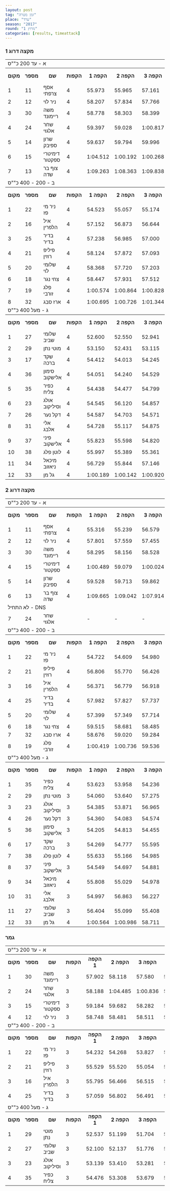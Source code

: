 ```yaml
---
layout: post
tag: "זמן מטרה"
place: "ערד"
season: "2017"
round: "מרוץ 1"
categories: [results, timeattack]
---
```

<h3>מקצה דרוג 1</h3>
<table class="line_color">
    <tr>
        <td colspan="99" class="title_font">א - עד 200 כ""ס</td>
    </tr>
    <tr class="rnkh_bkcolor">
        <th class="rnkh_font">מקום</th>
        <th class="rnkh_font">מספר</th>
        <th class="rnkh_font">שם</th>
        <th class="rnkh_font">הקפות</th>
        <th class="rnkh_font">הקפה 1</th>
        <th class="rnkh_font">הקפה 2</th>
        <th class="rnkh_font">הקפה 3</th>
        <th class="rnkh_font">הקפה 4</th>
        <th class="rnkh_font">הקפה מהירה</th>
        <th class="rnkh_font">פער</th>
    </tr>
    <tr class="rnk_bkcolor">
        <td class="rnk_font">1</td>
        <td class="rnk_font">11</td>
        <td class="rnk_font">אסף צרפתי</td>
        <td class="rnk_font">4</td>
        <td class="rnk_font">55.973</td>
        <td class="rnk_font">55.965</td>
        <td class="rnk_font">57.161</td>
        <td class="rnk_font">1:03.087</td>
        <td class="rnk_font">55.965</td>
        <td class="rnk_font">-</td>
    </tr>
    <tr class="rnk_bkcolor">
        <td class="rnk_font">2</td>
        <td class="rnk_font">12</td>
        <td class="rnk_font">ניר לוי</td>
        <td class="rnk_font">4</td>
        <td class="rnk_font">58.207</td>
        <td class="rnk_font">57.834</td>
        <td class="rnk_font">57.766</td>
        <td class="rnk_font">57.653</td>
        <td class="rnk_font">57.653</td>
        <td class="rnk_font">1.688</td>
    </tr>
    <tr class="rnk_bkcolor">
        <td class="rnk_font">3</td>
        <td class="rnk_font">30</td>
        <td class="rnk_font">משה ריימונד</td>
        <td class="rnk_font">4</td>
        <td class="rnk_font">58.778</td>
        <td class="rnk_font">58.303</td>
        <td class="rnk_font">58.399</td>
        <td class="rnk_font">58.001</td>
        <td class="rnk_font">58.001</td>
        <td class="rnk_font">2.036</td>
    </tr>
    <tr class="rnk_bkcolor">
        <td class="rnk_font">4</td>
        <td class="rnk_font">24</td>
        <td class="rnk_font">שחר אלגזי</td>
        <td class="rnk_font">4</td>
        <td class="rnk_font">59.397</td>
        <td class="rnk_font">59.028</td>
        <td class="rnk_font">1:00.817</td>
        <td class="rnk_font">59.236</td>
        <td class="rnk_font">59.028</td>
        <td class="rnk_font">3.063</td>
    </tr>
    <tr class="rnk_bkcolor">
        <td class="rnk_font">5</td>
        <td class="rnk_font">14</td>
        <td class="rnk_font">שרון ספיבק</td>
        <td class="rnk_font">4</td>
        <td class="rnk_font">59.637</td>
        <td class="rnk_font">59.794</td>
        <td class="rnk_font">59.996</td>
        <td class="rnk_font">1:00.108</td>
        <td class="rnk_font">59.637</td>
        <td class="rnk_font">3.672</td>
    </tr>
    <tr class="rnk_bkcolor">
        <td class="rnk_font">6</td>
        <td class="rnk_font">15</td>
        <td class="rnk_font">דימיטרי ספקטור</td>
        <td class="rnk_font">4</td>
        <td class="rnk_font">1:04.512</td>
        <td class="rnk_font">1:00.192</td>
        <td class="rnk_font">1:00.268</td>
        <td class="rnk_font">1:00.480</td>
        <td class="rnk_font">1:00.192</td>
        <td class="rnk_font">4.227</td>
    </tr>
    <tr class="rnk_bkcolor">
        <td class="rnk_font">7</td>
        <td class="rnk_font">13</td>
        <td class="rnk_font">צוף בר שדה</td>
        <td class="rnk_font">4</td>
        <td class="rnk_font">1:09.263</td>
        <td class="rnk_font">1:08.363</td>
        <td class="rnk_font">1:09.838</td>
        <td class="rnk_font">1:09.810</td>
        <td class="rnk_font">1:08.363</td>
        <td class="rnk_font">12.398</td>
    </tr>
    <tr>
        <td colspan="99" class="title_font">ב - 200 - 400 כ""ס</td>
    </tr>
    <tr class="rnkh_bkcolor">
        <th class="rnkh_font">מקום</th>
        <th class="rnkh_font">מספר</th>
        <th class="rnkh_font">שם</th>
        <th class="rnkh_font">הקפות</th>
        <th class="rnkh_font">הקפה 1</th>
        <th class="rnkh_font">הקפה 2</th>
        <th class="rnkh_font">הקפה 3</th>
        <th class="rnkh_font">הקפה 4</th>
        <th class="rnkh_font">הקפה מהירה</th>
        <th class="rnkh_font">פער</th>
    </tr>
    <tr class="rnk_bkcolor">
        <td class="rnk_font">1</td>
        <td class="rnk_font">22</td>
        <td class="rnk_font">ניר מי פז</td>
        <td class="rnk_font">4</td>
        <td class="rnk_font">54.523</td>
        <td class="rnk_font">55.057</td>
        <td class="rnk_font">55.174</td>
        <td class="rnk_font">55.111</td>
        <td class="rnk_font">54.523</td>
        <td class="rnk_font">-</td>
    </tr>
    <tr class="rnk_bkcolor">
        <td class="rnk_font">2</td>
        <td class="rnk_font">16</td>
        <td class="rnk_font">איל הלפרין</td>
        <td class="rnk_font">4</td>
        <td class="rnk_font">57.152</td>
        <td class="rnk_font">56.873</td>
        <td class="rnk_font">56.644</td>
        <td class="rnk_font">56.593</td>
        <td class="rnk_font">56.593</td>
        <td class="rnk_font">2.070</td>
    </tr>
    <tr class="rnk_bkcolor">
        <td class="rnk_font">3</td>
        <td class="rnk_font">25</td>
        <td class="rnk_font">בדיר בדיר</td>
        <td class="rnk_font">4</td>
        <td class="rnk_font">57.238</td>
        <td class="rnk_font">56.985</td>
        <td class="rnk_font">57.000</td>
        <td class="rnk_font">59.987</td>
        <td class="rnk_font">56.985</td>
        <td class="rnk_font">2.462</td>
    </tr>
    <tr class="rnk_bkcolor">
        <td class="rnk_font">4</td>
        <td class="rnk_font">21</td>
        <td class="rnk_font">פיליפ רוזין</td>
        <td class="rnk_font">4</td>
        <td class="rnk_font">58.124</td>
        <td class="rnk_font">57.872</td>
        <td class="rnk_font">57.093</td>
        <td class="rnk_font">57.165</td>
        <td class="rnk_font">57.093</td>
        <td class="rnk_font">2.570</td>
    </tr>
    <tr class="rnk_bkcolor">
        <td class="rnk_font">5</td>
        <td class="rnk_font">20</td>
        <td class="rnk_font">שלומי לוי</td>
        <td class="rnk_font">4</td>
        <td class="rnk_font">58.368</td>
        <td class="rnk_font">57.720</td>
        <td class="rnk_font">57.203</td>
        <td class="rnk_font">57.907</td>
        <td class="rnk_font">57.203</td>
        <td class="rnk_font">2.680</td>
    </tr>
    <tr class="rnk_bkcolor">
        <td class="rnk_font">6</td>
        <td class="rnk_font">18</td>
        <td class="rnk_font">צחי נגר</td>
        <td class="rnk_font">4</td>
        <td class="rnk_font">58.447</td>
        <td class="rnk_font">57.931</td>
        <td class="rnk_font">57.512</td>
        <td class="rnk_font">58.239</td>
        <td class="rnk_font">57.512</td>
        <td class="rnk_font">2.989</td>
    </tr>
    <tr class="rnk_bkcolor">
        <td class="rnk_font">7</td>
        <td class="rnk_font">19</td>
        <td class="rnk_font">פלג זורבי</td>
        <td class="rnk_font">4</td>
        <td class="rnk_font">1:00.574</td>
        <td class="rnk_font">1:00.864</td>
        <td class="rnk_font">1:00.828</td>
        <td class="rnk_font">1:00.774</td>
        <td class="rnk_font">1:00.574</td>
        <td class="rnk_font">6.051</td>
    </tr>
    <tr class="rnk_bkcolor">
        <td class="rnk_font">8</td>
        <td class="rnk_font">32</td>
        <td class="rnk_font">ארז סבג</td>
        <td class="rnk_font">4</td>
        <td class="rnk_font">1:00.695</td>
        <td class="rnk_font">1:00.726</td>
        <td class="rnk_font">1:01.344</td>
        <td class="rnk_font">1:01.196</td>
        <td class="rnk_font">1:00.695</td>
        <td class="rnk_font">6.172</td>
    </tr>
    <tr>
        <td colspan="99" class="title_font">ג - מעל 400 כ""ס</td>
    </tr>
    <tr class="rnkh_bkcolor">
        <th class="rnkh_font">מקום</th>
        <th class="rnkh_font">מספר</th>
        <th class="rnkh_font">שם</th>
        <th class="rnkh_font">הקפות</th>
        <th class="rnkh_font">הקפה 1</th>
        <th class="rnkh_font">הקפה 2</th>
        <th class="rnkh_font">הקפה 3</th>
        <th class="rnkh_font">הקפה 4</th>
        <th class="rnkh_font">הקפה מהירה</th>
        <th class="rnkh_font">פער</th>
    </tr>
    <tr class="rnk_bkcolor">
        <td class="rnk_font">1</td>
        <td class="rnk_font">27</td>
        <td class="rnk_font">שלומי שביב</td>
        <td class="rnk_font">4</td>
        <td class="rnk_font">52.600</td>
        <td class="rnk_font">52.550</td>
        <td class="rnk_font">52.941</td>
        <td class="rnk_font">52.419</td>
        <td class="rnk_font">52.419</td>
        <td class="rnk_font">-</td>
    </tr>
    <tr class="rnk_bkcolor">
        <td class="rnk_font">2</td>
        <td class="rnk_font">29</td>
        <td class="rnk_font">מוטי נתן</td>
        <td class="rnk_font">4</td>
        <td class="rnk_font">53.150</td>
        <td class="rnk_font">52.431</td>
        <td class="rnk_font">53.115</td>
        <td class="rnk_font">52.520</td>
        <td class="rnk_font">52.431</td>
        <td class="rnk_font">0.012</td>
    </tr>
    <tr class="rnk_bkcolor">
        <td class="rnk_font">3</td>
        <td class="rnk_font">17</td>
        <td class="rnk_font">שקד ברכה</td>
        <td class="rnk_font">4</td>
        <td class="rnk_font">54.412</td>
        <td class="rnk_font">54.013</td>
        <td class="rnk_font">54.245</td>
        <td class="rnk_font">54.747</td>
        <td class="rnk_font">54.013</td>
        <td class="rnk_font">1.594</td>
    </tr>
    <tr class="rnk_bkcolor">
        <td class="rnk_font">4</td>
        <td class="rnk_font">36</td>
        <td class="rnk_font">סימון אלישקוב</td>
        <td class="rnk_font">4</td>
        <td class="rnk_font">54.051</td>
        <td class="rnk_font">54.240</td>
        <td class="rnk_font">54.529</td>
        <td class="rnk_font">54.439</td>
        <td class="rnk_font">54.051</td>
        <td class="rnk_font">1.632</td>
    </tr>
    <tr class="rnk_bkcolor">
        <td class="rnk_font">5</td>
        <td class="rnk_font">35</td>
        <td class="rnk_font">כפיר צליח</td>
        <td class="rnk_font">4</td>
        <td class="rnk_font">54.438</td>
        <td class="rnk_font">54.477</td>
        <td class="rnk_font">54.799</td>
        <td class="rnk_font">54.553</td>
        <td class="rnk_font">54.438</td>
        <td class="rnk_font">2.019</td>
    </tr>
    <tr class="rnk_bkcolor">
        <td class="rnk_font">6</td>
        <td class="rnk_font">23</td>
        <td class="rnk_font">אולג וסיליקוב</td>
        <td class="rnk_font">4</td>
        <td class="rnk_font">54.545</td>
        <td class="rnk_font">56.120</td>
        <td class="rnk_font">54.857</td>
        <td class="rnk_font">55.355</td>
        <td class="rnk_font">54.545</td>
        <td class="rnk_font">2.126</td>
    </tr>
    <tr class="rnk_bkcolor">
        <td class="rnk_font">7</td>
        <td class="rnk_font">26</td>
        <td class="rnk_font">דקל נער</td>
        <td class="rnk_font">4</td>
        <td class="rnk_font">54.587</td>
        <td class="rnk_font">54.703</td>
        <td class="rnk_font">54.571</td>
        <td class="rnk_font">54.857</td>
        <td class="rnk_font">54.571</td>
        <td class="rnk_font">2.152</td>
    </tr>
    <tr class="rnk_bkcolor">
        <td class="rnk_font">8</td>
        <td class="rnk_font">31</td>
        <td class="rnk_font">אלי אלבג</td>
        <td class="rnk_font">4</td>
        <td class="rnk_font">54.728</td>
        <td class="rnk_font">55.117</td>
        <td class="rnk_font">54.875</td>
        <td class="rnk_font">55.416</td>
        <td class="rnk_font">54.728</td>
        <td class="rnk_font">2.309</td>
    </tr>
    <tr class="rnk_bkcolor">
        <td class="rnk_font">9</td>
        <td class="rnk_font">37</td>
        <td class="rnk_font">פיני אלישקוב</td>
        <td class="rnk_font">4</td>
        <td class="rnk_font">55.823</td>
        <td class="rnk_font">55.598</td>
        <td class="rnk_font">54.820</td>
        <td class="rnk_font">55.199</td>
        <td class="rnk_font">54.820</td>
        <td class="rnk_font">2.401</td>
    </tr>
    <tr class="rnk_bkcolor">
        <td class="rnk_font">10</td>
        <td class="rnk_font">38</td>
        <td class="rnk_font">לוטן פלג</td>
        <td class="rnk_font">4</td>
        <td class="rnk_font">55.997</td>
        <td class="rnk_font">55.389</td>
        <td class="rnk_font">55.361</td>
        <td class="rnk_font">56.208</td>
        <td class="rnk_font">55.361</td>
        <td class="rnk_font">2.942</td>
    </tr>
    <tr class="rnk_bkcolor">
        <td class="rnk_font">11</td>
        <td class="rnk_font">34</td>
        <td class="rnk_font">מיכאל ניאזוב</td>
        <td class="rnk_font">4</td>
        <td class="rnk_font">56.729</td>
        <td class="rnk_font">55.844</td>
        <td class="rnk_font">57.146</td>
        <td class="rnk_font">56.433</td>
        <td class="rnk_font">55.844</td>
        <td class="rnk_font">3.425</td>
    </tr>
    <tr class="rnk_bkcolor">
        <td class="rnk_font">12</td>
        <td class="rnk_font">33</td>
        <td class="rnk_font">גל מן</td>
        <td class="rnk_font">4</td>
        <td class="rnk_font">1:00.189</td>
        <td class="rnk_font">1:00.142</td>
        <td class="rnk_font">1:00.920</td>
        <td class="rnk_font">1:00.438</td>
        <td class="rnk_font">1:00.142</td>
        <td class="rnk_font">7.723</td>
    </tr>
</table>
<h3>מקצה דרוג 2</h3>
<table class="line_color">
    <tr>
        <td colspan="99" class="title_font">א - עד 200 כ""ס</td>
    </tr>
    <tr class="rnkh_bkcolor">
        <th class="rnkh_font">מקום</th>
        <th class="rnkh_font">מספר</th>
        <th class="rnkh_font">שם</th>
        <th class="rnkh_font">הקפות</th>
        <th class="rnkh_font">הקפה 1</th>
        <th class="rnkh_font">הקפה 2</th>
        <th class="rnkh_font">הקפה 3</th>
        <th class="rnkh_font">הקפה 4</th>
        <th class="rnkh_font">הקפה מהירה</th>
        <th class="rnkh_font">פער</th>
    </tr>
    <tr class="rnk_bkcolor">
        <td class="rnk_font">1</td>
        <td class="rnk_font">11</td>
        <td class="rnk_font">אסף צרפתי</td>
        <td class="rnk_font">4</td>
        <td class="rnk_font">55.316</td>
        <td class="rnk_font">55.239</td>
        <td class="rnk_font">56.579</td>
        <td class="rnk_font">57.038</td>
        <td class="rnk_font">55.239</td>
        <td class="rnk_font">-</td>
    </tr>
    <tr class="rnk_bkcolor">
        <td class="rnk_font">2</td>
        <td class="rnk_font">12</td>
        <td class="rnk_font">ניר לוי</td>
        <td class="rnk_font">4</td>
        <td class="rnk_font">57.801</td>
        <td class="rnk_font">57.559</td>
        <td class="rnk_font">57.455</td>
        <td class="rnk_font">57.151</td>
        <td class="rnk_font">57.151</td>
        <td class="rnk_font">1.912</td>
    </tr>
    <tr class="rnk_bkcolor">
        <td class="rnk_font">3</td>
        <td class="rnk_font">30</td>
        <td class="rnk_font">משה ריימונד</td>
        <td class="rnk_font">4</td>
        <td class="rnk_font">58.295</td>
        <td class="rnk_font">58.156</td>
        <td class="rnk_font">58.528</td>
        <td class="rnk_font">58.611</td>
        <td class="rnk_font">58.156</td>
        <td class="rnk_font">2.917</td>
    </tr>
    <tr class="rnk_bkcolor">
        <td class="rnk_font">4</td>
        <td class="rnk_font">15</td>
        <td class="rnk_font">דימיטרי ספקטור</td>
        <td class="rnk_font">4</td>
        <td class="rnk_font">1:00.489</td>
        <td class="rnk_font">59.079</td>
        <td class="rnk_font">1:00.024</td>
        <td class="rnk_font">59.194</td>
        <td class="rnk_font">59.079</td>
        <td class="rnk_font">3.840</td>
    </tr>
    <tr class="rnk_bkcolor">
        <td class="rnk_font">5</td>
        <td class="rnk_font">14</td>
        <td class="rnk_font">שרון ספיבק</td>
        <td class="rnk_font">4</td>
        <td class="rnk_font">59.528</td>
        <td class="rnk_font">59.713</td>
        <td class="rnk_font">59.862</td>
        <td class="rnk_font">1:00.125</td>
        <td class="rnk_font">59.528</td>
        <td class="rnk_font">4.289</td>
    </tr>
    <tr class="rnk_bkcolor">
        <td class="rnk_font">6</td>
        <td class="rnk_font">13</td>
        <td class="rnk_font">צוף בר שדה</td>
        <td class="rnk_font">4</td>
        <td class="rnk_font">1:09.665</td>
        <td class="rnk_font">1:09.042</td>
        <td class="rnk_font">1:07.914</td>
        <td class="rnk_font">1:07.586</td>
        <td class="rnk_font">1:07.586</td>
        <td class="rnk_font">12.347</td>
    </tr>
    <tr>
        <td colspan="99" class="subtitle_font">לא התחיל - DNS</td>
    </tr>
    <tr class="rnk_bkcolor">
        <td class="rnk_font">7</td>
        <td class="rnk_font">24</td>
        <td class="rnk_font">שחר אלגזי</td>
        <td class="rnk_font"></td>
        <td class="rnk_font">-</td>
        <td class="rnk_font">-</td>
        <td class="rnk_font">-</td>
        <td class="rnk_font">-</td>
        <td class="rnk_font">-</td>
        <td class="rnk_font">-</td>
    </tr>
    <tr>
        <td colspan="99" class="title_font">ב - 200 - 400 כ""ס</td>
    </tr>
    <tr class="rnkh_bkcolor">
        <th class="rnkh_font">מקום</th>
        <th class="rnkh_font">מספר</th>
        <th class="rnkh_font">שם</th>
        <th class="rnkh_font">הקפות</th>
        <th class="rnkh_font">הקפה 1</th>
        <th class="rnkh_font">הקפה 2</th>
        <th class="rnkh_font">הקפה 3</th>
        <th class="rnkh_font">הקפה 4</th>
        <th class="rnkh_font">הקפה מהירה</th>
        <th class="rnkh_font">פער</th>
    </tr>
    <tr class="rnk_bkcolor">
        <td class="rnk_font">1</td>
        <td class="rnk_font">22</td>
        <td class="rnk_font">ניר מי פז</td>
        <td class="rnk_font">4</td>
        <td class="rnk_font">54.722</td>
        <td class="rnk_font">54.609</td>
        <td class="rnk_font">54.980</td>
        <td class="rnk_font">55.157</td>
        <td class="rnk_font">54.609</td>
        <td class="rnk_font">-</td>
    </tr>
    <tr class="rnk_bkcolor">
        <td class="rnk_font">2</td>
        <td class="rnk_font">21</td>
        <td class="rnk_font">פיליפ רוזין</td>
        <td class="rnk_font">4</td>
        <td class="rnk_font">56.806</td>
        <td class="rnk_font">55.770</td>
        <td class="rnk_font">56.426</td>
        <td class="rnk_font">56.596</td>
        <td class="rnk_font">55.770</td>
        <td class="rnk_font">1.161</td>
    </tr>
    <tr class="rnk_bkcolor">
        <td class="rnk_font">3</td>
        <td class="rnk_font">16</td>
        <td class="rnk_font">איל הלפרין</td>
        <td class="rnk_font">4</td>
        <td class="rnk_font">56.371</td>
        <td class="rnk_font">56.779</td>
        <td class="rnk_font">56.918</td>
        <td class="rnk_font">57.106</td>
        <td class="rnk_font">56.371</td>
        <td class="rnk_font">1.762</td>
    </tr>
    <tr class="rnk_bkcolor">
        <td class="rnk_font">4</td>
        <td class="rnk_font">25</td>
        <td class="rnk_font">בדיר בדיר</td>
        <td class="rnk_font">4</td>
        <td class="rnk_font">57.982</td>
        <td class="rnk_font">57.827</td>
        <td class="rnk_font">57.737</td>
        <td class="rnk_font">57.332</td>
        <td class="rnk_font">57.332</td>
        <td class="rnk_font">2.723</td>
    </tr>
    <tr class="rnk_bkcolor">
        <td class="rnk_font">5</td>
        <td class="rnk_font">20</td>
        <td class="rnk_font">שלומי לוי</td>
        <td class="rnk_font">4</td>
        <td class="rnk_font">57.399</td>
        <td class="rnk_font">57.349</td>
        <td class="rnk_font">57.714</td>
        <td class="rnk_font">58.097</td>
        <td class="rnk_font">57.349</td>
        <td class="rnk_font">2.740</td>
    </tr>
    <tr class="rnk_bkcolor">
        <td class="rnk_font">6</td>
        <td class="rnk_font">18</td>
        <td class="rnk_font">צחי נגר</td>
        <td class="rnk_font">4</td>
        <td class="rnk_font">59.515</td>
        <td class="rnk_font">58.681</td>
        <td class="rnk_font">58.485</td>
        <td class="rnk_font">57.663</td>
        <td class="rnk_font">57.663</td>
        <td class="rnk_font">3.054</td>
    </tr>
    <tr class="rnk_bkcolor">
        <td class="rnk_font">7</td>
        <td class="rnk_font">32</td>
        <td class="rnk_font">ארז סבג</td>
        <td class="rnk_font">4</td>
        <td class="rnk_font">58.676</td>
        <td class="rnk_font">59.020</td>
        <td class="rnk_font">59.284</td>
        <td class="rnk_font">1:08.130</td>
        <td class="rnk_font">58.676</td>
        <td class="rnk_font">4.067</td>
    </tr>
    <tr class="rnk_bkcolor">
        <td class="rnk_font">8</td>
        <td class="rnk_font">19</td>
        <td class="rnk_font">פלג זורבי</td>
        <td class="rnk_font">4</td>
        <td class="rnk_font">1:00.419</td>
        <td class="rnk_font">1:00.736</td>
        <td class="rnk_font">59.536</td>
        <td class="rnk_font">1:00.027</td>
        <td class="rnk_font">59.536</td>
        <td class="rnk_font">4.927</td>
    </tr>
    <tr>
        <td colspan="99" class="title_font">ג - מעל 400 כ""ס</td>
    </tr>
    <tr class="rnkh_bkcolor">
        <th class="rnkh_font">מקום</th>
        <th class="rnkh_font">מספר</th>
        <th class="rnkh_font">שם</th>
        <th class="rnkh_font">הקפות</th>
        <th class="rnkh_font">הקפה 1</th>
        <th class="rnkh_font">הקפה 2</th>
        <th class="rnkh_font">הקפה 3</th>
        <th class="rnkh_font">הקפה 4</th>
        <th class="rnkh_font">הקפה מהירה</th>
        <th class="rnkh_font">פער</th>
    </tr>
    <tr class="rnk_bkcolor">
        <td class="rnk_font">1</td>
        <td class="rnk_font">35</td>
        <td class="rnk_font">כפיר צליח</td>
        <td class="rnk_font">4</td>
        <td class="rnk_font">53.623</td>
        <td class="rnk_font">53.958</td>
        <td class="rnk_font">54.236</td>
        <td class="rnk_font">54.205</td>
        <td class="rnk_font">53.623</td>
        <td class="rnk_font">-</td>
    </tr>
    <tr class="rnk_bkcolor">
        <td class="rnk_font">2</td>
        <td class="rnk_font">29</td>
        <td class="rnk_font">מוטי נתן</td>
        <td class="rnk_font">3</td>
        <td class="rnk_font">54.060</td>
        <td class="rnk_font">53.640</td>
        <td class="rnk_font">57.275</td>
        <td class="rnk_font">-</td>
        <td class="rnk_font">53.640</td>
        <td class="rnk_font">0.017</td>
    </tr>
    <tr class="rnk_bkcolor">
        <td class="rnk_font">3</td>
        <td class="rnk_font">23</td>
        <td class="rnk_font">אולג וסיליקוב</td>
        <td class="rnk_font">3</td>
        <td class="rnk_font">54.385</td>
        <td class="rnk_font">53.871</td>
        <td class="rnk_font">56.965</td>
        <td class="rnk_font">-</td>
        <td class="rnk_font">53.871</td>
        <td class="rnk_font">0.248</td>
    </tr>
    <tr class="rnk_bkcolor">
        <td class="rnk_font">4</td>
        <td class="rnk_font">26</td>
        <td class="rnk_font">דקל נער</td>
        <td class="rnk_font">3</td>
        <td class="rnk_font">54.360</td>
        <td class="rnk_font">54.083</td>
        <td class="rnk_font">54.574</td>
        <td class="rnk_font">-</td>
        <td class="rnk_font">54.083</td>
        <td class="rnk_font">0.460</td>
    </tr>
    <tr class="rnk_bkcolor">
        <td class="rnk_font">5</td>
        <td class="rnk_font">36</td>
        <td class="rnk_font">סימון אלישקוב</td>
        <td class="rnk_font">3</td>
        <td class="rnk_font">54.205</td>
        <td class="rnk_font">54.813</td>
        <td class="rnk_font">54.455</td>
        <td class="rnk_font">-</td>
        <td class="rnk_font">54.205</td>
        <td class="rnk_font">0.582</td>
    </tr>
    <tr class="rnk_bkcolor">
        <td class="rnk_font">6</td>
        <td class="rnk_font">17</td>
        <td class="rnk_font">שקד ברכה</td>
        <td class="rnk_font">3</td>
        <td class="rnk_font">54.269</td>
        <td class="rnk_font">54.777</td>
        <td class="rnk_font">55.595</td>
        <td class="rnk_font">-</td>
        <td class="rnk_font">54.269</td>
        <td class="rnk_font">0.646</td>
    </tr>
    <tr class="rnk_bkcolor">
        <td class="rnk_font">7</td>
        <td class="rnk_font">38</td>
        <td class="rnk_font">לוטן פלג</td>
        <td class="rnk_font">4</td>
        <td class="rnk_font">55.633</td>
        <td class="rnk_font">55.166</td>
        <td class="rnk_font">54.985</td>
        <td class="rnk_font">54.454</td>
        <td class="rnk_font">54.454</td>
        <td class="rnk_font">0.831</td>
    </tr>
    <tr class="rnk_bkcolor">
        <td class="rnk_font">8</td>
        <td class="rnk_font">37</td>
        <td class="rnk_font">פיני אלישקוב</td>
        <td class="rnk_font">3</td>
        <td class="rnk_font">54.549</td>
        <td class="rnk_font">54.697</td>
        <td class="rnk_font">54.881</td>
        <td class="rnk_font">-</td>
        <td class="rnk_font">54.549</td>
        <td class="rnk_font">0.926</td>
    </tr>
    <tr class="rnk_bkcolor">
        <td class="rnk_font">9</td>
        <td class="rnk_font">34</td>
        <td class="rnk_font">מיכאל ניאזוב</td>
        <td class="rnk_font">4</td>
        <td class="rnk_font">55.808</td>
        <td class="rnk_font">55.029</td>
        <td class="rnk_font">54.978</td>
        <td class="rnk_font">55.091</td>
        <td class="rnk_font">54.978</td>
        <td class="rnk_font">1.355</td>
    </tr>
    <tr class="rnk_bkcolor">
        <td class="rnk_font">10</td>
        <td class="rnk_font">31</td>
        <td class="rnk_font">אלי אלבג</td>
        <td class="rnk_font">3</td>
        <td class="rnk_font">54.997</td>
        <td class="rnk_font">56.863</td>
        <td class="rnk_font">56.227</td>
        <td class="rnk_font">-</td>
        <td class="rnk_font">54.997</td>
        <td class="rnk_font">1.374</td>
    </tr>
    <tr class="rnk_bkcolor">
        <td class="rnk_font">11</td>
        <td class="rnk_font">27</td>
        <td class="rnk_font">שלומי שביב</td>
        <td class="rnk_font">3</td>
        <td class="rnk_font">56.404</td>
        <td class="rnk_font">55.099</td>
        <td class="rnk_font">55.408</td>
        <td class="rnk_font">-</td>
        <td class="rnk_font">55.099</td>
        <td class="rnk_font">1.476</td>
    </tr>
    <tr class="rnk_bkcolor">
        <td class="rnk_font">12</td>
        <td class="rnk_font">33</td>
        <td class="rnk_font">גל מן</td>
        <td class="rnk_font">4</td>
        <td class="rnk_font">1:00.564</td>
        <td class="rnk_font">1:00.986</td>
        <td class="rnk_font">58.711</td>
        <td class="rnk_font">58.942</td>
        <td class="rnk_font">58.711</td>
        <td class="rnk_font">5.088</td>
    </tr>
</table>
<h3>גמר</h3>
<table class="line_color">
    <tr>
        <td colspan="99" class="title_font">א - עד 200 כ""ס</td>
    </tr>
    <tr class="rnkh_bkcolor">
        <th class="rnkh_font">מקום</th>
        <th class="rnkh_font">מספר</th>
        <th class="rnkh_font">שם</th>
        <th class="rnkh_font">הקפות</th>
        <th class="rnkh_font">הקפה 1</th>
        <th class="rnkh_font">הקפה 2</th>
        <th class="rnkh_font">הקפה 3</th>
        <th class="rnkh_font">הקפה מהירה</th>
        <th class="rnkh_font">פער</th>
    </tr>
    <tr class="rnk_bkcolor">
        <td class="rnk_font">1</td>
        <td class="rnk_font">30</td>
        <td class="rnk_font">משה ריימונד</td>
        <td class="rnk_font">3</td>
        <td class="rnk_font">57.902</td>
        <td class="rnk_font">58.118</td>
        <td class="rnk_font">57.580</td>
        <td class="rnk_font">57.580</td>
        <td class="rnk_font">-</td>
    </tr>
    <tr class="rnk_bkcolor">
        <td class="rnk_font">2</td>
        <td class="rnk_font">24</td>
        <td class="rnk_font">שחר אלגזי</td>
        <td class="rnk_font">3</td>
        <td class="rnk_font">58.188</td>
        <td class="rnk_font">1:04.485</td>
        <td class="rnk_font">1:00.836</td>
        <td class="rnk_font">58.188</td>
        <td class="rnk_font">0.608</td>
    </tr>
    <tr class="rnk_bkcolor">
        <td class="rnk_font">3</td>
        <td class="rnk_font">15</td>
        <td class="rnk_font">דימיטרי ספקטור</td>
        <td class="rnk_font">3</td>
        <td class="rnk_font">59.184</td>
        <td class="rnk_font">59.682</td>
        <td class="rnk_font">58.282</td>
        <td class="rnk_font">58.282</td>
        <td class="rnk_font">0.702</td>
    </tr>
    <tr class="rnk_bkcolor">
        <td class="rnk_font">4</td>
        <td class="rnk_font">12</td>
        <td class="rnk_font">ניר לוי</td>
        <td class="rnk_font">3</td>
        <td class="rnk_font">58.748</td>
        <td class="rnk_font">58.481</td>
        <td class="rnk_font">58.511</td>
        <td class="rnk_font">58.481</td>
        <td class="rnk_font">0.901</td>
    </tr>
    <tr>
        <td colspan="99" class="title_font">ב - 200 - 400 כ""ס</td>
    </tr>
    <tr class="rnkh_bkcolor">
        <th class="rnkh_font">מקום</th>
        <th class="rnkh_font">מספר</th>
        <th class="rnkh_font">שם</th>
        <th class="rnkh_font">הקפות</th>
        <th class="rnkh_font">הקפה 1</th>
        <th class="rnkh_font">הקפה 2</th>
        <th class="rnkh_font">הקפה 3</th>
        <th class="rnkh_font">הקפה מהירה</th>
        <th class="rnkh_font">פער</th>
    </tr>
    <tr class="rnk_bkcolor">
        <td class="rnk_font">1</td>
        <td class="rnk_font">22</td>
        <td class="rnk_font">ניר מי פז</td>
        <td class="rnk_font">3</td>
        <td class="rnk_font">54.232</td>
        <td class="rnk_font">54.268</td>
        <td class="rnk_font">53.827</td>
        <td class="rnk_font">53.827</td>
        <td class="rnk_font">-</td>
    </tr>
    <tr class="rnk_bkcolor">
        <td class="rnk_font">2</td>
        <td class="rnk_font">21</td>
        <td class="rnk_font">פיליפ רוזין</td>
        <td class="rnk_font">3</td>
        <td class="rnk_font">55.529</td>
        <td class="rnk_font">55.520</td>
        <td class="rnk_font">55.054</td>
        <td class="rnk_font">55.054</td>
        <td class="rnk_font">1.227</td>
    </tr>
    <tr class="rnk_bkcolor">
        <td class="rnk_font">3</td>
        <td class="rnk_font">16</td>
        <td class="rnk_font">איל הלפרין</td>
        <td class="rnk_font">3</td>
        <td class="rnk_font">55.795</td>
        <td class="rnk_font">56.466</td>
        <td class="rnk_font">56.515</td>
        <td class="rnk_font">55.795</td>
        <td class="rnk_font">1.968</td>
    </tr>
    <tr class="rnk_bkcolor">
        <td class="rnk_font">4</td>
        <td class="rnk_font">25</td>
        <td class="rnk_font">בדיר בדיר</td>
        <td class="rnk_font">3</td>
        <td class="rnk_font">57.059</td>
        <td class="rnk_font">56.802</td>
        <td class="rnk_font">56.491</td>
        <td class="rnk_font">56.491</td>
        <td class="rnk_font">2.664</td>
    </tr>
    <tr>
        <td colspan="99" class="title_font">ג - מעל 400 כ""ס</td>
    </tr>
    <tr class="rnkh_bkcolor">
        <th class="rnkh_font">מקום</th>
        <th class="rnkh_font">מספר</th>
        <th class="rnkh_font">שם</th>
        <th class="rnkh_font">הקפות</th>
        <th class="rnkh_font">הקפה 1</th>
        <th class="rnkh_font">הקפה 2</th>
        <th class="rnkh_font">הקפה 3</th>
        <th class="rnkh_font">הקפה מהירה</th>
        <th class="rnkh_font">פער</th>
    </tr>
    <tr class="rnk_bkcolor">
        <td class="rnk_font">1</td>
        <td class="rnk_font">29</td>
        <td class="rnk_font">מוטי נתן</td>
        <td class="rnk_font">3</td>
        <td class="rnk_font">52.537</td>
        <td class="rnk_font">51.199</td>
        <td class="rnk_font">51.704</td>
        <td class="rnk_font">51.199</td>
        <td class="rnk_font">-</td>
    </tr>
    <tr class="rnk_bkcolor">
        <td class="rnk_font">2</td>
        <td class="rnk_font">27</td>
        <td class="rnk_font">שלומי שביב</td>
        <td class="rnk_font">3</td>
        <td class="rnk_font">52.100</td>
        <td class="rnk_font">52.137</td>
        <td class="rnk_font">51.776</td>
        <td class="rnk_font">51.776</td>
        <td class="rnk_font">0.577</td>
    </tr>
    <tr class="rnk_bkcolor">
        <td class="rnk_font">3</td>
        <td class="rnk_font">23</td>
        <td class="rnk_font">אולג וסיליקוב</td>
        <td class="rnk_font">3</td>
        <td class="rnk_font">53.139</td>
        <td class="rnk_font">53.410</td>
        <td class="rnk_font">53.281</td>
        <td class="rnk_font">53.139</td>
        <td class="rnk_font">1.940</td>
    </tr>
    <tr class="rnk_bkcolor">
        <td class="rnk_font">4</td>
        <td class="rnk_font">35</td>
        <td class="rnk_font">כפיר צליח</td>
        <td class="rnk_font">3</td>
        <td class="rnk_font">54.476</td>
        <td class="rnk_font">53.308</td>
        <td class="rnk_font">53.679</td>
        <td class="rnk_font">53.308</td>
        <td class="rnk_font">2.109</td>
    </tr>
</table>
